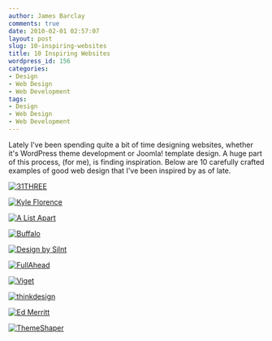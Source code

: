 ```yaml
---
author: James Barclay
comments: true
date: 2010-02-01 02:57:07
layout: post
slug: 10-inspiring-websites
title: 10 Inspiring Websites
wordpress_id: 156
categories:
- Design
- Web Design
- Web Development
tags:
- Design
- Web Design
- Web Development
---
```


Lately I've been spending quite a bit of time designing websites, whether it's WordPress theme development or Joomla! template design. A huge part of this process, (for me), is finding inspiration. Below are 10 carefully crafted examples of good web design that I've been inspired by as of late.

[![31THREE](http://everythingisgray.com/wp-content/uploads/2010/02/Screen-shot-2010-01-31-at-10.52.54-PM.png)](http://www.31three.com/)

[![Kyle Florence](http://everythingisgray.com/wp-content/uploads/2010/02/Screen-shot-2010-01-31-at-5.13.23-PM.png)](http://www.kflorence.com/)

[![A List Apart](http://everythingisgray.com/wp-content/uploads/2010/02/Screen-shot-2010-01-31-at-5.12.07-PM.png)](http://www.alistapart.com/)

[![Buffalo](http://everythingisgray.com/wp-content/uploads/2010/02/Screen-shot-2010-01-31-at-5.11.43-PM.png)](http://www.builtbybuffalo.com/)

[![Design by Silnt](http://everythingisgray.com/wp-content/uploads/2010/02/Screen-shot-2010-01-31-at-5.11.28-PM.png)](http://silnt.com/v4/)

[![FullAhead](http://everythingisgray.com/wp-content/uploads/2010/02/Screen-shot-2010-01-31-at-10.50.21-PM.png)](http://fullahead.org/index.php)

[![Viget](http://everythingisgray.com/wp-content/uploads/2010/02/Screen-shot-2010-01-31-at-10.49.50-PM.png)](http://www.viget.com/inspire/)

[![thinkdesign](http://everythingisgray.com/wp-content/uploads/2010/02/Screen-shot-2010-01-31-at-10.48.11-PM.png)](http://thinkdesignblog.com/)

[![Ed Merritt](http://everythingisgray.com/wp-content/uploads/2010/02/Screen-shot-2010-01-31-at-5.14.25-PM.png)](http://www.edmerritt.com/)

[![ThemeShaper](http://everythingisgray.com/wp-content/uploads/2010/02/Screen-shot-2010-01-31-at-5.10.57-PM.png)](http://themeshaper.com/)
